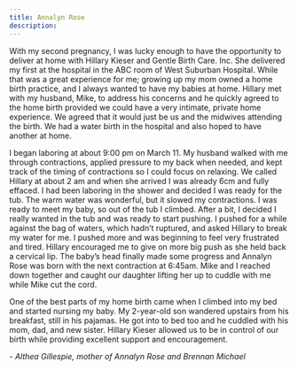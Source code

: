 ```yaml
---
title: Annalyn Rose
description:
---
```



With my second pregnancy, I was lucky enough to have the opportunity to deliver at home with Hillary Kieser and Gentle Birth Care. Inc. She delivered my first at the hospital in the ABC room of West Suburban Hospital. While that was a great experience for me; growing up my mom owned a home birth practice, and I always wanted to have my babies at home. Hillary met with my husband, Mike, to address his concerns and he quickly agreed to the home birth provided we could have a very intimate, private home experience. We agreed that it would just be us and the midwives attending the birth. We had a water birth in the hospital and also hoped to have another at home.

I began laboring at about 9:00 pm on March 11. My husband walked with me through contractions, applied pressure to my back when needed, and kept track of the timing of contractions so I could focus on relaxing. We called Hillary at about 2 am and when she arrived I was already 6cm and fully effaced. I had been laboring in the shower and decided I was ready for the tub. The warm water was wonderful, but it slowed my contractions. I was ready to meet my baby, so out of the tub I climbed. After a bit, I decided I really wanted in the tub and was ready to start pushing. I pushed for a while against the bag of waters, which hadn’t ruptured, and asked Hillary to break my water for me. I pushed more and was beginning to feel very frustrated and tired. Hillary encouraged me to give on more big push as she held back a cervical lip. The baby’s head finally made some progress and Annalyn Rose was born with the next contraction at 6:45am. Mike and I reached down together and caught our daughter lifting her up to cuddle with me while Mike cut the cord.

One of the best parts of my home birth came when I climbed into my bed and started nursing my baby. My 2-year-old son wandered upstairs from his breakfast, still in his pajamas. He got into to bed too and he cuddled with his mom, dad, and new sister. Hillary Kieser allowed us to be in control of our birth while providing excellent support and encouragement.

*- Althea Gillespie, mother of Annalyn Rose and Brennan Michael*